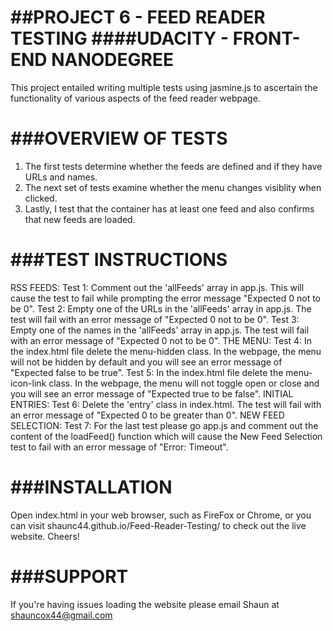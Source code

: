##PROJECT 6 - FEED READER TESTING
####UDACITY - FRONT-END NANODEGREE
=================================================================
This project entailed writing multiple tests using jasmine.js to
ascertain the functionality of various aspects of the feed reader
webpage.


###OVERVIEW OF TESTS
=================================================================
1)	The first tests determine whether the feeds are defined and
	if they have URLs and names.
2)	The next set of tests examine whether the menu changes
	visiblity when clicked.
3)	Lastly, I test that the container has at least one feed and
	also confirms that new feeds are loaded.


###TEST INSTRUCTIONS
=================================================================
RSS FEEDS:
	Test 1:	Comment out the 'allFeeds' array in app.js. This will
			cause the test to fail while prompting the error 
			message "Expected 0 not to be 0".
	Test 2:	Empty one of the URLs in the 'allFeeds' array in
			app.js. The test will fail with an error message of
			"Expected 0 not to be 0".
	Test 3:	Empty one of the names in the 'allFeeds' array in
			app.js. The test will fail with an error message of
			"Expected 0 not to be 0".
THE MENU:
	Test 4:	In the index.html file delete the menu-hidden class.
			In the webpage, the menu will not be hidden by
			default and you will see an error message of
			"Expected false to be true".
	Test 5:	In the index.html file delete the menu-icon-link
			class. In the webpage, the menu will not toggle
			open or close and you will see an error message of
			"Expected true to be false".
INITIAL ENTRIES:
	Test 6:	Delete the 'entry' class in index.html. The test
			will fail with an error message of "Expected 0 to
			be greater than 0".
NEW FEED SELECTION:
	Test 7:	For the last test please go app.js and comment out
			the content of the loadFeed() function which will
			cause the New Feed Selection test to fail with an
			error message of "Error: Timeout".


###INSTALLATION
=================================================================
Open index.html in your web browser, such as FireFox or Chrome, 
or you can visit shaunc44.github.io/Feed-Reader-Testing/ to check 
out the live website. Cheers!


###SUPPORT
=================================================================
If you're having issues loading the website please email Shaun
at shauncox44@gmail.com
